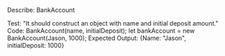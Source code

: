 Describe: BankAccount

Test: "It should construct an object with name and initial deposit amount."
Code:
BankAccount(name, initialDeposit);
let bankAccount = new BankAccount(Jason, 1000);
Expected Output: {Name: "Jason", initialDeposit: 1000}

